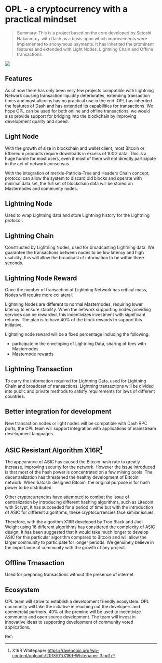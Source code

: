 ​



# OPL - a cryptocurrency with a practical mindset

> Summary: This is a project based on the core developed by Satoshi Nakamoto，with Dash as a basis upon which improvements were implemented to anonymous payments. It has inherited the prominent features and extended with Light Nodes, Lightning Chain and Offline transactions.

<img src="https://opc.site/assets/opc64.png" >

## Features

As of now there has only been very few projects compatible with Lightning Network causing transaction liquidity deteriorates, extending transaction times and most altcoins has no practical use in the end. OPL has inherited the features of Dash and has extended its capabilities for transactions. We hope OPL can be used for both online and offline transactions, we would also provide support for bridging into the blockchain by improving development quality and speed.

## Light Node

With the growth of size in blockchain and wallet client, most Bitcoin or Ethereum products require downloads in excess of 100G data. This is a huge hurdle for most users, even if most of them will not directly participate in the act of network consensus.

With the integration of merkle-Patricia-Tree and Headers Chain concept, protocol can allow the system to discard old blocks and operate with minimal data set, the full set of blockchain data will be stored on Masternodes and community nodes.

## Lightning Node

Used to wrap Lightning data and store Lightning history for the Lightning protocol.

## Lightning Chain

Constructed by Lightning Nodes, used for broadcasting Lightning data. We guarantee the transactions between nodes to be low latency and high usability, this will allow the broadcast of information to be within three seconds.


## Lightning Node Reward

Once the number of transaction of Lightning Network has critical mass, Nodes will require more collateral.

Lightning Nodes are different to normal Masternodes, requiring lower latency to ensure stability. When the network supporting nodes providing services can be rewarded, this incentivizes investment with significant returns. The plan is to have 40% of the block rewards to support this initiative.

Lightning node reward will be a fixed percentage including the following:

- participate in the enveloping of Lightning Data, sharing of fees with Masternodes
- Masternode rewards

## Lightning Transaction

To carry the information required for Lightning Data, used for Lightning Chain and broadcast of transactions.
Lightning transactions will be divided into public and private methods to satisfy requirements for laws of different countries.

## Better integration for development

New transaction nodes or light nodes will be compatible with Dash RPC ports, the OPL team will support integration with applications of mainstream development languages.

## ASIC Resistant Algorithm X16R[^1]

The appearance of ASIC has caused the Bitcoin hash rate to greatly increase, improving security for the network. However the issue introduced is that most of the hash power is concentrated on a few mining pools. The decentralization has threatened the healthy development of Bitcoin network. When Satoshi designed Bitcoin, the original purpose is for hash power to be distributed.

Other cryptocurrencies have attempted to combat the issue of centralization by introducing different hashing algorithms, such as Litecoin with Scrypt, it has succeeded for a period of time but with the introduction of ASIC for different algorithms, these cryptocurrencies face similar issues.

Therefore, with the algorithm X16R developed by Tron Black and Joel Weight using 16 different algorithms has considered the complexity of ASIC design. It has been suggested that it would take much longer to develop ASIC for this particular algorithm compared to Bitcoin and will allow the larger community to participate for longer periods.
We genuinely believe in the importance of community with the growth of any project.


## Offline Trnasaction

Used for preparing transactions without the presence of internet.

## Ecosystem

OPL team will strive to establish a development friendly ecosystem.
OPL community will take the initiative in reaching out the developers and commercial partners.
40% of the premine will be used to incentivize community and open source development. The team will invest in innovative ideas to supporting development of community voted applications.

Ref:

[^1]: X16R Whitepaper  https://ravencoin.org/wp-content/uploads/2018/01/X16R-Whitepaper-3.pdf